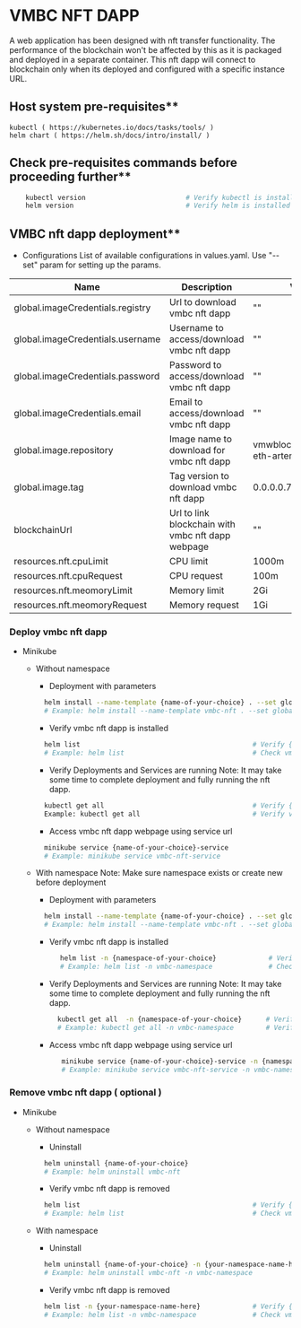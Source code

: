 # VMBC NFT DAPP
A web application has been designed with nft transfer functionality. The performance of the blockchain won't be affected by this as it is packaged and deployed in a separate container. This nft dapp will connect to blockchain only when its deployed and configured with a specific instance URL.

## Host system pre-requisites**

    kubectl ( https://kubernetes.io/docs/tasks/tools/ )
    helm chart ( https://helm.sh/docs/intro/install/ )

## Check pre-requisites commands before proceeding further**
```sh
    kubectl version                         # Verify kubectl is installed
    helm version                            # Verify helm is installed
```

## VMBC nft dapp deployment**

- Configurations
  List of available configurations in values.yaml. Use "--set" param for setting up the params.
  
| Name                             | Description                                       | Value                        | Type      |
|----------------------------------|---------------------------------------------------|------------------------------|-----------|
| global.imageCredentials.registry | Url to download vmbc nft dapp                     | ""                           | Mandatory |
| global.imageCredentials.username | Username to access/download vmbc nft dapp         | ""                           | Mandatory |
| global.imageCredentials.password | Password to access/download vmbc nft dapp         | ""                           | Mandatory |
| global.imageCredentials.email    | Email to access/download vmbc nft dapp            | ""                           | Optional  |
| global.image.repository          | Image name to download for vmbc nft dapp          | vmwblockchain/vmbc-eth-artemis | Optional |
| global.image.tag                 | Tag version to download vmbc nft dapp             | 0.0.0.0.7849                       | Optional  |
| blockchainUrl                    | Url to link blockchain with vmbc nft dapp webpage | ""                           | Mandatory |
| resources.nft.cpuLimit           | CPU limit                                         | 1000m                          |   Optional        |
| resources.nft.cpuRequest         | CPU request                                       | 100m                          |     Optional      |
| resources.nft.meomoryLimit       | Memory limit                                      | 2Gi                        |    Optional       |
| resources.nft.meomoryRequest     | Memory request                                    | 1Gi                          |    Optional       |

### Deploy vmbc nft dapp
- Minikube
  - Without namespace
    - Deployment with parameters
    ```sh
      helm install --name-template {name-of-your-choice} . --set global.imageCredentials.registry={registry} --set global.imageCredentials.username={username} --set global.imageCredentials.password={password} --set blockchainUrl={blockchainURL}
      # Example: helm install --name-template vmbc-nft . --set global.imageCredentials.registry=vmwaresaas.jfrog.io --set global.imageCredentials.username=testUsername --set global.imageCredentials.password=testPassword --set blockchainUrl=http://127.0.0.1:30545
    ```  
                    
    - Verify vmbc nft dapp is installed
    ```sh
      helm list                                           # Verify {name-of-your-choice} helm chart is available
      # Example: helm list                                # Check vmbc-nft is available
    ```
    - Verify Deployments and Services are running
      Note: It may take some time to complete deployment and fully running the nft dapp.
    ```sh
      kubectl get all                                     # Verify {name-of-your-choice}-deployment and {name-of-your-choice}-service is available
      Example: kubectl get all                            # Verify vmbc-nft-deployment and vmbc-nft-service is available
    ```
    
    - Access vmbc nft dapp webpage using service url
    ```sh
      minikube service {name-of-your-choice}-service
      # Example: minikube service vmbc-nft-service
    ```    
  - With namespace
    Note: Make sure namespace exists or create new before deployment
    - Deployment with parameters
    ```sh
      helm install --name-template {name-of-your-choice} . --set global.imageCredentials.registry={registry} --set global.imageCredentials.username={username} --set global.imageCredentials.password={password} --set blockchainUrl={blockchainURL} -n {namespace-of-your-choice}
      # Example: helm install --name-template vmbc-nft . --set global.imageCredentials.registry=vmwaresaas.jfrog.io --set global.imageCredentials.username=testUsername --set global.imageCredentials.password=testPassword --set blockchainUrl=http://127.0.0.1:30545 -n vmbc-namespace
    ```  
                    
    - Verify vmbc nft dapp is installed
    ```sh
          helm list -n {namespace-of-your-choice}             # Verify {name-of-your-choice} helm chart is available
          # Example: helm list -n vmbc-namespace              # Check vmbc-nft is available
    ```
    - Verify Deployments and Services are running
      Note: It may take some time to complete deployment and fully running the nft dapp.
      ```sh
        kubectl get all  -n {namespace-of-your-choice}      # Verify {name-of-your-choice}-deployment and {name-of-your-choice}-service is available
        # Example: kubectl get all -n vmbc-namespace        # Verify vmbc-nft-deployment and vmbc-nft-service is available
      ```

    -  Access vmbc nft dapp webpage using service url
        ```sh
           minikube service {name-of-your-choice}-service -n {namespace-of-your-choice}
           # Example: minikube service vmbc-nft-service -n vmbc-namespace
        ```
                
### Remove vmbc nft dapp ( optional )
- Minikube
  - Without namespace
    - Uninstall
    ```sh
      helm uninstall {name-of-your-choice}
      # Example: helm uninstall vmbc-nft
    ```
    
    - Verify vmbc nft dapp is removed
    ```sh
      helm list                                           # Verify {name-of-your-choice} helm chart is not available
      # Example: helm list                                # Check vmbc-nft is not available
    ```
    
  - With namespace
    - Uninstall
    ```sh
      helm uninstall {name-of-your-choice} -n {your-namespace-name-here}
      # Example: helm uninstall vmbc-nft -n vmbc-namespace
    ```
    - Verify vmbc nft dapp is removed
    ```sh
      helm list -n {your-namespace-name-here}             # Verify {name-of-your-choice} helm chart is not available
      # Example: helm list -n vmbc-namespace              # Check vmbc-nft is not available
    ```
